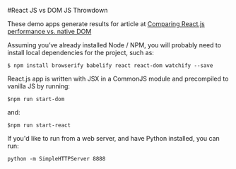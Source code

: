 #React JS vs DOM JS Throwdown
<p>
  These demo apps generate results for article at <a href="https://objectpartners.com/2015/11/03/comparing-react-js-performance-vs-native-dom">Comparing React.js performance vs. native DOM</a>
</p>
<p>Assuming you’ve already installed Node / NPM, you will probably need to install local dependencies for the project, such as:</p>

<pre><code>$ npm install browserify babelify react react-dom watchify --save</code></pre>
   
<p>React.js app is written with JSX in a CommonJS module and precompiled to vanilla JS by running:</p>
<pre><code>$npm run start-dom</code></pre>
and:
<pre><code>$npm run start-react</code></pre>

<p>If you'd like to run from a web server, and have Python installed, you can run:</p>
<pre><code>python -m SimpleHTTPServer 8888</code></pre>

